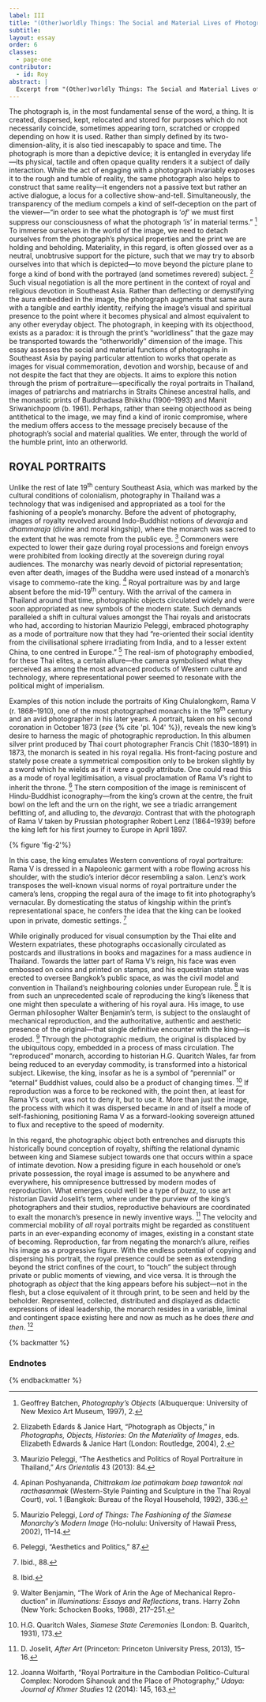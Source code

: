 ```yaml
---
label: III
title: "(Other)worldly Things: The Social and Material Lives of Photographs in Southeast Asia"
subtitle: 
layout: essay
order: 6
classes:
  - page-one
contributor:
  - id: Roy
abstract: |
  Excerpt from "(Other)worldly Things: The Social and Material Lives of Photographs in Southeast Asia" in Living Pictures (2022) edited by Charmaine Toh. Available for access in its entirety, on Project Muse and JSTOR.
---
```


The photograph is, in the most fundamental sense of the word, a thing. It is created, dispersed, kept, relocated and stored for purposes which do not necessarily coincide, sometimes appearing torn, scratched or cropped depending on how it is used.  Rather than simply defined by its two-dimension-ality, it is also tied inescapably to space and time. The photograph is more than a depictive device; it is entangled in everyday life—its physical, tactile and often opaque quality renders it a subject of daily interaction. While the act of engaging with a photograph invariably exposes it to the rough and tumble of reality, the same photograph also helps to construct that same reality—it engenders not a passive text but rather an active dialogue, a locus for a collective show-and-tell. Simultaneously, the transparency of the medium compels a kind of self-deception on the part of the viewer—“in order to see what the photograph is ‘*of*’ we must first suppress our consciousness of what the photograph ‘*is*’ in material terms.” [^1] To immerse ourselves in the world of the image, we need to detach ourselves from the photograph’s physical properties and the print we are holding and beholding. Materiality, in this regard, is often glossed over as a neutral, unobtrusive support for the picture, such that we may try to absorb ourselves into that which is depicted—to move beyond the picture plane to forge a kind of bond with the portrayed (and sometimes revered) subject. [^2]
Such visual negotiation is all the more pertinent in the context of royal and religious devotion in Southeast Asia. Rather than deflecting or demystifying the aura embedded in the image, the photograph augments that same aura with a tangible and earthly identity, reifying the image’s visual and spiritual presence to the point where it becomes physical and almost equivalent to any other everyday object. The photograph, in keeping with its objecthood, exists as a paradox: it is through the print’s “worldliness” that the gaze may be transported towards the “otherworldly” dimension of the image. This essay assesses the social and material functions of photographs in Southeast Asia by paying particular attention to works that operate as images for visual commemoration, devotion and worship, because of and not despite the fact that they are objects. It aims to explore this notion through the prism of portraiture—specifically the royal portraits in Thailand, images of patriarchs and matriarchs in Straits Chinese ancestral halls, and the monastic prints of Buddhadasa Bhikkhu (1906–1993) and Manit Sriwanichpoom (b. 1961). Perhaps, rather than seeing objecthood as being antithetical to the image, we may find a kind of ironic compromise, where the medium offers access to the message precisely because of the photograph’s social and material qualities. We enter, through the world of the humble print, into an otherworld.

## ROYAL PORTRAITS

Unlike the rest of late 19<sup>th</sup> century Southeast Asia, which was marked by the cultural conditions of colonialism, photography in Thailand was a technology that was indigenised and appropriated as a tool for the fashioning of a people’s monarchy. Before the advent of photography, images of royalty revolved around Indo-Buddhist notions of *devaraja* and *dhammaraja* (divine and moral kingship), where the monarch was sacred to the extent that he was remote from the public eye. [^3] Commoners were expected to lower their gaze during royal processions and foreign envoys were prohibited from looking directly at the sovereign during royal audiences. The monarchy was nearly devoid of pictorial representation; even after death, images of the Buddha were used instead of a monarch’s visage to commemo-rate the king. [^4] Royal portraiture was by and large absent before the mid-19<sup>th</sup> century. With the arrival of the camera in Thailand around that time, photographic objects circulated widely and were soon appropriated as new symbols of the modern state. Such demands paralleled a shift in cultural values amongst the Thai royals and aristocrats who had, according to historian Maurizio Peleggi, embraced photography as a mode of portraiture now that they had “re-oriented their social identity from the civilisational sphere irradiating from India, and to a lesser extent China, to one centred in Europe.” [^5] The real-ism of photography embodied, for these Thai elites, a certain allure—the camera symbolised what they perceived as among the most advanced products of Western culture and technology, where representational power seemed to resonate with the political might of imperialism. 

Examples of this notion include the portraits of King Chulalongkorn, Rama V (r. 1868–1910), one of the most photographed monarchs in the 19<sup>th</sup> century and an avid photographer in his later years. A portrait, taken on his second coronation in October 1873 (*see* {% cite 'pl. 104' %}), reveals the new king’s desire to harness the magic of photographic reproduction. In this albumen silver print produced by Thai court photographer Francis Chit (1830–1891) in 1873, the monarch is seated in his royal regalia. His front-facing posture and stately pose create a symmetrical composition only to be broken slightly by a sword which he wields as if it were a godly attribute. One could read this as a mode of royal legitimisation, a visual proclamation of Rama V’s right to inherit the throne. [^6] The stern composition of the image is reminiscent of Hindu-Buddhist iconography—from the king’s crown at the centre, the fruit bowl on the left and the urn on the right, we see a triadic arrangement befitting of, and alluding to, the *devaraja*. Contrast that with the photograph of Rama V taken by Prussian photographer Robert Lenz (1864–1939) before the king left for his first journey to Europe in April 1897. 

{% figure 'fig-2'%}

In this case, the king emulates Western conventions of royal portraiture: Rama V is dressed in a Napoleonic garment with a robe flowing across his shoulder, with the studio’s interior décor resembling a salon. Lenz’s work transposes the well-known visual norms of royal portraiture under the camera’s lens, cropping the regal aura of the image to fit into photography’s vernacular. By domesticating the status of kingship within the print’s representational space, he confers the idea that the king can be looked upon in private, domestic settings. [^7]

While originally produced for visual consumption by the Thai elite and Western expatriates, these photographs occasionally circulated as postcards and illustrations in books and magazines for a mass audience in Thailand. Towards the latter part of Rama V’s reign, his face was even embossed on coins and printed on stamps, and his equestrian statue was erected to oversee Bangkok’s public space, as was the civil model and convention in Thailand’s neighbouring colonies under European rule. [^8] It is from such an unprecedented scale of reproducing the king’s likeness that one might then speculate a withering of his royal aura. His image, to use German philosopher Walter Benjamin’s term, is subject to the onslaught of mechanical reproduction, and the authoritative, authentic and aesthetic presence of the original—that single definitive encounter with the king—is eroded. [^9] Through the photographic medium, the original is displaced by the ubiquitous copy, embedded in a process of mass circulation. The “reproduced” monarch, according to historian H.G. Quaritch Wales, far from being reduced to an everyday commodity, is transformed into a historical subject. Likewise, the king, insofar as he is a symbol of “perennial” or “eternal” Buddhist values, could also be a product of changing times. [^10] If reproduction was a force to be reckoned with, the point then, at least for Rama V’s court, was not to deny it, but to use it. More than just the image, the process with which it was dispersed became in and of itself a mode of self-fashioning, positioning Rama V as a forward-looking sovereign attuned to flux and receptive to the speed of modernity.

In this regard, the photographic object both entrenches and disrupts this historically bound conception of royalty, shifting the relational dynamic between king and Siamese subject towards one that occurs within a space of intimate devotion. Now a presiding figure in each household or one’s private possession, the royal image is assumed to be anywhere and everywhere, his omnipresence buttressed by modern modes of reproduction. What emerges could well be a type of *buzz*, to use art historian David Joselit’s term, where under the purview of the king’s photographers and their studios, reproductive behaviours are coordinated to exalt the monarch’s presence in newly inventive ways. [^11] The velocity and commercial mobility of *all* royal portraits might be regarded as constituent parts in an ever-expanding economy of images, existing in a constant state of becoming. Reproduction, far from negating the monarch’s allure, reifies his image as a progressive figure. With the endless potential of copying and dispersing his portrait, the royal presence could be seen as extending beyond the strict confines of the court, to “touch” the subject through private or public moments of viewing, and vice versa. It is through the photograph as *object* that the king appears before his subject—not in the flesh, but a close equivalent of it through print, to be seen and held by the beholder. Represented, collected, distributed and displayed as didactic expressions of ideal leadership, the monarch resides in a variable, liminal and contingent space existing here and now as much as he does *there and then*. [^12]


{% backmatter %}

### Endnotes

[^1]: Geoffrey Batchen, *Photography’s Objects* (Albuquerque: University of New Mexico Art Museum, 1997), 2.

[^2]: Elizabeth Edards & Janice Hart, “Photograph as Objects,” in *Photographs, Objects, Histories: On the Materiality of Images*, eds. Elizabeth Edwards & Janice Hart (London: Routledge, 2004), 2.

[^3]: Maurizio Peleggi, “The Aesthetics and Politics of Royal Portraiture in Thailand,” *Ars Orientalis* 43 (2013): 84.

[^4]: Apinan Poshyananda, *Chittrakam lae patimakam baep tawantok nai racthasanmak* (Western-Style Painting and Sculpture in the Thai Royal Court), vol. 1 (Bangkok: Bureau of the Royal Household, 1992), 336.

[^5]: Maurizio Peleggi, *Lord of Things: The Fashioning of the Siamese Monarchy’s Modern Image* (Ho-nolulu: University of Hawaii Press, 2002), 11–14.

[^6]: Peleggi, “Aesthetics and Politics,” 87.

[^7]: Ibid., 88.

[^8]: Ibid. 

[^9]: Walter Benjamin, “The Work of Arin the Age of Mechanical Repro-duction” in *Illuminations: Essays and Reflections*, trans. Harry Zohn (New York: Schocken Books, 1968), 217–251.

[^10]: H.G. Quaritch Wales, *Siamese State Ceremonies* (London: B. Quaritch, 1931), 173.

[^11]: D. Joselit, *After Art* (Princeton: Princeton University Press, 2013), 15–16.

[^12]: Joanna Wolfarth, “Royal Portraiture in the Cambodian Politico-Cultural Complex: Norodom Sihanouk and the Place of Photography,” *Udaya: Journal of Khmer Studies* 12 (2014): 145, 163.


{% endbackmatter %}

